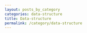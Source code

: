 ```yaml
---
layout: posts_by_category
categories: data-structure
title: Data-structure
permalink: /category/data-structure
---
```

